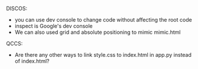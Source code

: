 DISCOS:
- you can use dev console to change code without affecting the root code
- inspect is Google's dev console
- We can also used grid and absolute positioning to mimic mimic.html

QCCS:
- Are there any other ways to link style.css to index.html in app.py instead
of index.html?
